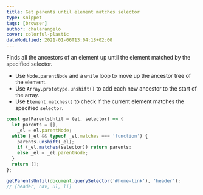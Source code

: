 ```yaml
---
title: Get parents until element matches selector
type: snippet
tags: [browser]
author: chalarangelo
cover: colorful-plastic
dateModified: 2021-01-06T13:04:18+02:00
---
```


Finds all the ancestors of an element up until the element matched by the specified selector.

- Use `Node.parentNode` and a `while` loop to move up the ancestor tree of the element.
- Use `Array.prototype.unshift()` to add each new ancestor to the start of the array.
- Use `Element.matches()` to check if the current element matches the specified `selector`.

```js
const getParentsUntil = (el, selector) => {
  let parents = [],
    _el = el.parentNode;
  while (_el && typeof _el.matches === 'function') {
    parents.unshift(_el);
    if (_el.matches(selector)) return parents;
    else _el = _el.parentNode;
  }
  return [];
};
```

```js
getParentsUntil(document.querySelector('#home-link'), 'header');
// [header, nav, ul, li]
```
